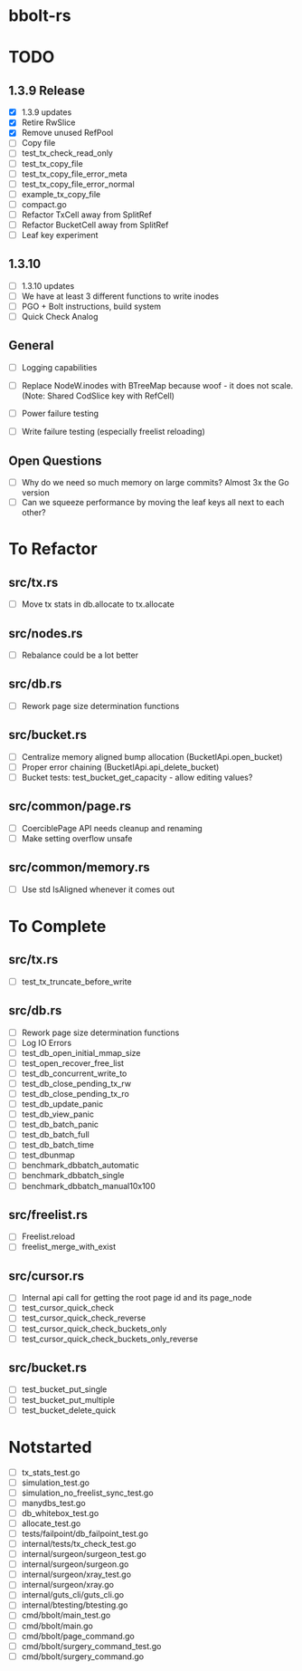 bbolt-rs
=====

# TODO

## 1.3.9 Release
- [x] 1.3.9 updates
- [x] Retire RwSlice
- [x] Remove unused RefPool
- [ ] Copy file
- [ ] test_tx_check_read_only
- [ ] test_tx_copy_file
- [ ] test_tx_copy_file_error_meta
- [ ] test_tx_copy_file_error_normal
- [ ] example_tx_copy_file
- [ ] compact.go
- [ ] Refactor TxCell away from SplitRef
- [ ] Refactor BucketCell away from SplitRef
- [ ] Leaf key experiment

## 1.3.10
- [ ] 1.3.10 updates
- [ ] We have at least 3 different functions to write inodes
- [ ] PGO + Bolt instructions, build system
- [ ] Quick Check Analog

## General
- [ ] Logging capabilities
- [ ] Replace NodeW.inodes with BTreeMap because woof - it does not scale. (Note: Shared CodSlice key with RefCell)
- [ ] Power failure testing
- [ ] Write failure testing (especially freelist reloading)


## Open Questions
- [ ] Why do we need so much memory on large commits? Almost 3x the Go version
- [ ] Can we squeeze performance by moving the leaf keys all next to each other?

# To Refactor

## src/tx.rs
- [ ] Move tx stats in db.allocate to tx.allocate

## src/nodes.rs
- [ ] Rebalance could be a lot better

## src/db.rs
- [ ] Rework page size determination functions

## src/bucket.rs
- [ ] Centralize memory aligned bump allocation (BucketIApi.open_bucket)
- [ ] Proper error chaining (BucketIApi.api_delete_bucket)
- [ ] Bucket tests: test_bucket_get_capacity - allow editing values?

## src/common/page.rs
- [ ] CoerciblePage API needs cleanup and renaming
- [ ] Make setting overflow unsafe

## src/common/memory.rs
- [ ] Use std IsAligned whenever it comes out

# To Complete

## src/tx.rs
- [ ] test_tx_truncate_before_write

## src/db.rs
- [ ] Rework page size determination functions
- [ ] Log IO Errors
- [ ] test_db_open_initial_mmap_size
- [ ] test_open_recover_free_list
- [ ] test_db_concurrent_write_to
- [ ] test_db_close_pending_tx_rw
- [ ] test_db_close_pending_tx_ro
- [ ] test_db_update_panic
- [ ] test_db_view_panic
- [ ] test_db_batch_panic
- [ ] test_db_batch_full
- [ ] test_db_batch_time
- [ ] test_dbunmap
- [ ] benchmark_dbbatch_automatic
- [ ] benchmark_dbbatch_single
- [ ] benchmark_dbbatch_manual10x100

## src/freelist.rs
- [ ] Freelist.reload
- [ ] freelist_merge_with_exist

## src/cursor.rs
- [ ] Internal api call for getting the root page id and its page_node
- [ ] test_cursor_quick_check
- [ ] test_cursor_quick_check_reverse
- [ ] test_cursor_quick_check_buckets_only
- [ ] test_cursor_quick_check_buckets_only_reverse

## src/bucket.rs
- [ ] test_bucket_put_single
- [ ] test_bucket_put_multiple
- [ ] test_bucket_delete_quick

# Notstarted
- [ ] tx_stats_test.go
- [ ] simulation_test.go
- [ ] simulation_no_freelist_sync_test.go
- [ ] manydbs_test.go
- [ ] db_whitebox_test.go
- [ ] allocate_test.go
- [ ] tests/failpoint/db_failpoint_test.go
- [ ] internal/tests/tx_check_test.go
- [ ] internal/surgeon/surgeon_test.go
- [ ] internal/surgeon/surgeon.go
- [ ] internal/surgeon/xray_test.go
- [ ] internal/surgeon/xray.go
- [ ] internal/guts_cli/guts_cli.go
- [ ] internal/btesting/btesting.go
- [ ] cmd/bbolt/main_test.go
- [ ] cmd/bbolt/main.go
- [ ] cmd/bbolt/page_command.go
- [ ] cmd/bbolt/surgery_command_test.go
- [ ] cmd/bbolt/surgery_command.go